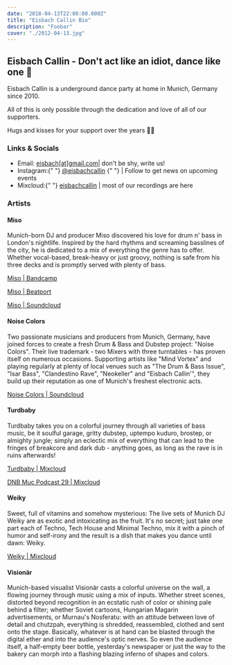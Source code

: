 ```yaml
---
date: "2018-04-13T22:00:00.000Z"
title: "Eisbach Callin Bio"
description: "Foobar"
cover: "./2012-04-13.jpg"
---
```


Eisbach Callin - Don't act like an idiot, dance like one 🥳
-----------------------------------------------------------

Eisbach Callin is a underground dance party at home in Munich, Germany since 2010.

All of this is only possible through the dedication and love of all of our supporters.

Hugs and kisses for your support over the years 🤗😚

### Links & Socials

* Email: [eisbach\[at\]gmail.com](mailto:eisbach@gmail.com)| don't be shy, write us!
* Instagram:{" "} [@eisbachcallin](https://www.instagram.com/eisbachcallin/?hl=de) {" "} | Follow to get news on
  upcoming events
* Mixcloud:{" "} [eisbachcallin](https://www.mixcloud.com/eisbachcallin/) | most of our recordings are here

### Artists

#### Miso

Munich-born DJ and producer Miso discovered his love for drum n' bass in London's nightlife. Inspired by the hard
rhythms and screaming basslines of the city, he is dedicated to a mix of everything the genre has to offer. Whether
vocal-based, break-heavy or just groovy, nothing is safe from his three decks and is promptly served with plenty of
bass.

[Miso | Bandcamp](https://blendits.bandcamp.com/album/voodoo-princess-loopholes)

[Miso | Beatport](https://www.beatport.com/artist/miso/10741)

[Miso | Soundcloud](https://soundcloud.com/misoelectronica)

#### Noise Colors

Two passionate musicians and producers from Munich, Germany, have joined forces to create a fresh Drum & Bass and
Dubstep project: "Noise Colors". Their live trademark - two Mixers with three turntables - has proven itself on numerous
occasions. Supporting artists like "Mind Vortex" and playing regularly at plenty of local venues such as "The Drum &
Bass Issue", "Isar Bass", "Clandestino Rave", "Neokeller" and "Eisbach Callin'", they build up their reputation as one
of Munich's freshest electronic acts.

[Noise Colors | Soundcloud](https://soundcloud.com/noise-colors)

#### Turdbaby

Turdbaby takes you on a colorful journey through all varieties of bass music, be it soulful garage, gritty dubstep,
uptempo kuduro, brostep, or almighty jungle; simply an eclectic mix of everything that can lead to the fringes of
breakcore and dark dub - anything goes, as long as the rave is in ruins afterwards!

[Turdbaby | Mixcloud](https://www.mixcloud.com/turdbaby/)

[DNB Muc Podcast 29 | Mixcloud](https://www.mixcloud.com/dnbmuc_podcast/dnbmuc-podcast029-turdbaby-eisbach-callin/)

#### Weiky

Sweet, full of vitamins and somehow mysterious: The live sets of Munich DJ Weiky are as exotic and intoxicating as the
fruit. It's no secret; just take one part each of Techno, Tech House and Minimal Techno, mix it with a pinch of humor
and self-irony and the result is a dish that makes you dance until dawn: Weiky.

[Weiky | Mixcloud](https://www.mixcloud.com/Weiky/)

#### Visionär

Munich-based visualist Visionär casts a colorful universe on the wall, a flowing journey through music using a mix of
inputs. Whether street scenes, distorted beyond recognition in an ecstatic rush of color or shining pale behind a
filter; whether Soviet cartoons, Hungarian Magarin advertisements, or Murnau's Nosferatu: with an attitude between love
of detail and chutzpah, everything is shredded, reassembled, clothed and sent onto the stage. Basically, whatever is at
hand can be blasted through the digital ether and into the audience's optic nerves. So even the audience itself, a
half-empty beer bottle, yesterday's newspaper or just the way to the bakery can morph into a flashing blazing inferno of
shapes and colors.